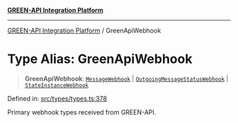 [**GREEN-API Integration Platform**](../README.md)

***

[GREEN-API Integration Platform](../globals.md) / GreenApiWebhook

# Type Alias: GreenApiWebhook

> **GreenApiWebhook**: [`MessageWebhook`](../interfaces/MessageWebhook.md) \| [`OutgoingMessageStatusWebhook`](../interfaces/OutgoingMessageStatusWebhook.md) \| [`StateInstanceWebhook`](../interfaces/StateInstanceWebhook.md)

Defined in: [src/types/types.ts:378](https://github.com/green-api/greenapi-integration/blob/20ab1c18eae4ff2cd48cede03d005dd7127abc0b/src/types/types.ts#L378)

Primary webhook types received from GREEN-API.
